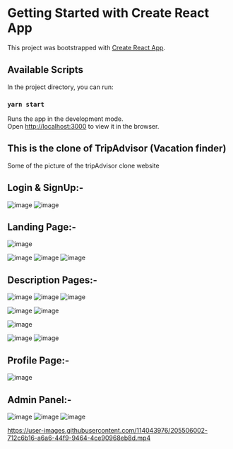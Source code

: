 # Getting Started with Create React App

This project was bootstrapped with [Create React App](https://github.com/facebook/create-react-app).

## Available Scripts

In the project directory, you can run:

### `yarn start`

Runs the app in the development mode.\
Open [http://localhost:3000](http://localhost:3000) to view it in the browser.

##  This is the clone of TripAdvisor (Vacation finder)
Some of the picture of the tripAdvisor clone website
 ## Login & SignUp:- 
![image](https://user-images.githubusercontent.com/114043976/205490380-52f98acb-c511-43eb-afc6-3103f4a40536.png)
  ![image](https://user-images.githubusercontent.com/114043976/205490450-00e78c86-5618-46b4-a846-8397a75bbd05.png)

## Landing Page:-
![image](https://user-images.githubusercontent.com/114043976/205489820-461b7136-1df8-4be3-bda6-f1fe26976efe.png)

![image](https://user-images.githubusercontent.com/114043976/205489741-206e8ed5-5c1e-457a-a82b-120f6589f752.png)
![image](https://user-images.githubusercontent.com/114043976/205489939-ba6fb290-c020-43a6-9b56-c92bb68ecfc7.png)
![image](https://user-images.githubusercontent.com/114043976/205489601-219ff024-3ac6-490c-a2f3-c4ff37e736a6.png)

## Description Pages:- 

![image](https://user-images.githubusercontent.com/114043976/205490892-89ab58db-a42c-4209-8dd0-bc9f8509e0a9.png)
![image](https://user-images.githubusercontent.com/114043976/205490864-7e40b1ad-9c15-4e34-947f-98bdcbb8148d.png)
![image](https://user-images.githubusercontent.com/114043976/205490930-a8506c92-02e9-4d48-a5c2-de85a7fa7a26.png)


![image](https://user-images.githubusercontent.com/114043976/205490199-d370e0ba-36db-457f-9a7d-4a4b86a38e8b.png)
![image](https://user-images.githubusercontent.com/114043976/205490271-aecd1415-62a0-49d2-a24c-8951c5549cde.png)

![image](https://user-images.githubusercontent.com/114043976/205490608-3e7baaf9-9bd6-4d69-9910-9e5f5f112b9d.png)

![image](https://user-images.githubusercontent.com/114043976/205490341-9bb5ae63-7a7a-429b-9f7f-6429a74131ea.png)
![image](https://user-images.githubusercontent.com/114043976/205490742-d33e5e0a-11f8-41bd-af64-439930637a00.png)

## Profile Page:-

![image](https://user-images.githubusercontent.com/114043976/205490791-f3f54f3f-9a7e-41bd-86c5-325293678bb0.png)

## Admin Panel:- 
![image](https://user-images.githubusercontent.com/114043976/205505536-1bbfa6bb-428d-4d37-9577-71744fb5a6bb.png)
![image](https://user-images.githubusercontent.com/114043976/205505590-c5f822b4-a87d-4867-8c91-9860eb627e7f.png)
![image](https://user-images.githubusercontent.com/114043976/205505633-394edf86-9fa7-4d22-8421-6f09d456dea4.png)



https://user-images.githubusercontent.com/114043976/205506002-712c6b16-a6a6-44f9-9464-4ce90968eb8d.mp4

